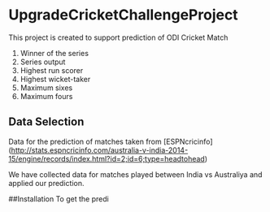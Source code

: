 # UpgradeCricketChallengeProject

This project is created to support prediction of ODI Cricket Match 
1.	Winner of the series
2.	Series output
3.	Highest run scorer
4.	Highest wicket-taker
5.	Maximum sixes
6.	Maximum fours

## Data Selection
Data for the prediction of matches taken from [ESPNcricinfo] (http://stats.espncricinfo.com/australia-v-india-2014-15/engine/records/index.html?id=2;id=6;type=headtohead)

We have collected data for matches played between India vs Australiya and applied our prediction.

##Installation
To get the predi
